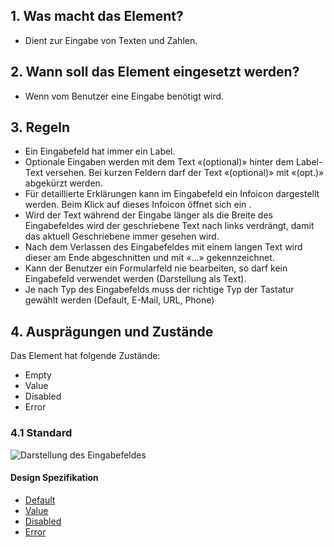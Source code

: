 ## 1. Was macht das Element?
*   Dient zur Eingabe von Texten und Zahlen.

## 2. Wann soll das Element eingesetzt werden?
*   Wenn vom Benutzer eine Eingabe benötigt wird.

## 3. Regeln
*   Ein Eingabefeld hat immer ein Label.
*   Optionale Eingaben werden mit dem Text «(optional)» hinter dem Label-Text versehen. Bei kurzen Feldern darf der Text «(optional)» mit «(opt.)» abgekürzt werden.
*   Für detaillierte Erklärungen kann im Eingabefeld ein Infoicon dargestellt werden. Beim Klick auf dieses Infoicon öffnet sich ein .
*   Wird der Text während der Eingabe länger als die Breite des Eingabefeldes wird der geschriebene Text nach links verdrängt, damit das aktuell Geschriebene immer gesehen wird.
*   Nach dem Verlassen des Eingabefeldes mit einem langen Text wird dieser am Ende abgeschnitten und mit «...» gekennzeichnet.
*   Kann der Benutzer ein Formularfeld nie bearbeiten, so darf kein Eingabefeld verwendet werden (Darstellung als Text).
*   Je nach Typ des Eingabefelds muss der richtige Typ der Tastatur gewählt werden (Default, E-Mail, URL, Phone)

## 4. Ausprägungen und Zustände
Das Element hat folgende Zustände:
*   Empty
*   Value
*   Disabled
*   Error

### 4.1 Standard
![Darstellung des Eingabefeldes](https://raw.githubusercontent.com/sbb-design-systems/design-system-mobile-documentation/doku-update/documentation/textfield/images/ME14_Default.png 'class: image')

#### Design Spezifikation
*   [Default](https://sbb.invisionapp.com/d/main#/console/14051805/313166986/inspect)
*   [Value](https://sbb.invisionapp.com/d/main#/console/14051805/313166988/inspect)
*   [Disabled](https://sbb.invisionapp.com/d/main#/console/14051805/313166985/inspect)
*   [Error](https://sbb.invisionapp.com/d/main#/console/14051805/313166987/inspect)